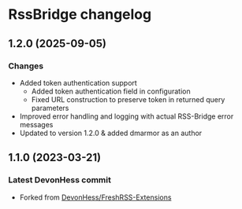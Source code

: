 ﻿# RssBridge changelog

## 1.2.0 (2025-09-05)
### Changes
- Added token authentication support
	- Added token authentication field in configuration
	- Fixed URL construction to preserve token in returned query parameters
- Improved error handling and logging with actual RSS-Bridge error messages
- Updated to version 1.2.0 & added dmarmor as an author

## 1.1.0 (2023-03-21)
### Latest DevonHess commit
- Forked from [DevonHess/FreshRSS-Extensions](https://github.com/DevonHess/FreshRSS-Extensions)

